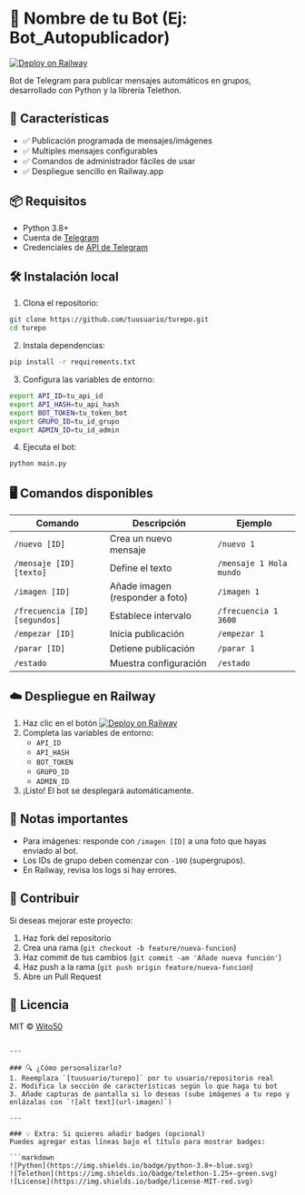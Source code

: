 
# 🤖 Nombre de tu Bot (Ej: Bot_Autopublicador)

[![Deploy on Railway](https://railway.app/button.svg)](https://railway.app/new/template?template=https://github.com/tuusuario/turepo&envs=API_ID,API_HASH,BOT_TOKEN,GRUPO_ID,ADMIN_ID)

Bot de Telegram para publicar mensajes automáticos en grupos, desarrollado con Python y la librería Telethon.

## 🚀 Características

- ✅ Publicación programada de mensajes/imágenes
- ✅ Multiples mensajes configurables
- ✅ Comandos de administrador fáciles de usar
- ✅ Despliegue sencillo en Railway.app

## 📦 Requisitos

- Python 3.8+
- Cuenta de [Telegram](https://telegram.org)
- Credenciales de [API de Telegram](https://my.telegram.org/auth)

## 🛠️ Instalación local

1. Clona el repositorio:
```bash
git clone https://github.com/tuusuario/turepo.git
cd turepo
```

2. Instala dependencias:
```bash
pip install -r requirements.txt
```

3. Configura las variables de entorno:
```bash
export API_ID=tu_api_id
export API_HASH=tu_api_hash
export BOT_TOKEN=tu_token_bot
export GRUPO_ID=tu_id_grupo
export ADMIN_ID=tu_id_admin
```

4. Ejecuta el bot:
```bash
python main.py
```

## 🖥️ Comandos disponibles

| Comando | Descripción | Ejemplo |
|---------|-------------|---------|
| `/nuevo [ID]` | Crea un nuevo mensaje | `/nuevo 1` |
| `/mensaje [ID] [texto]` | Define el texto | `/mensaje 1 Hola mundo` |
| `/imagen [ID]` | Añade imagen (responder a foto) | `/imagen 1` |
| `/frecuencia [ID] [segundos]` | Establece intervalo | `/frecuencia 1 3600` |
| `/empezar [ID]` | Inicia publicación | `/empezar 1` |
| `/parar [ID]` | Detiene publicación | `/parar 1` |
| `/estado` | Muestra configuración | `/estado` |

## ☁️ Despliegue en Railway

1. Haz clic en el botón [![Deploy on Railway](https://railway.app/button.svg)](https://railway.app/new/template?template=https://github.com/tuusuario/turepo&envs=API_ID,API_HASH,BOT_TOKEN,GRUPO_ID,ADMIN_ID)
2. Completa las variables de entorno:
   - `API_ID`
   - `API_HASH`
   - `BOT_TOKEN`
   - `GRUPO_ID`
   - `ADMIN_ID`
3. ¡Listo! El bot se desplegará automáticamente.

## 📝 Notas importantes

- Para imágenes: responde con `/imagen [ID]` a una foto que hayas enviado al bot.
- Los IDs de grupo deben comenzar con `-100` (supergrupos).
- En Railway, revisa los logs si hay errores.

## 🤝 Contribuir

Si deseas mejorar este proyecto:
1. Haz fork del repositorio
2. Crea una rama (`git checkout -b feature/nueva-funcion`)
3. Haz commit de tus cambios (`git commit -am 'Añade nueva función'`)
4. Haz push a la rama (`git push origin feature/nueva-funcion`)
5. Abre un Pull Request

## 📄 Licencia

MIT © [Wito50](https://github.com/Wito50)
```

---

### 🔍 ¿Cómo personalizarlo?
1. Reemplaza `[tuusuario/turepo]` por tu usuario/repositorio real
2. Modifica la sección de características según lo que haga tu bot
3. Añade capturas de pantalla si lo deseas (sube imágenes a tu repo y enlázalas con `![alt text](url-imagen)`)

---

### 💡 Extra: Si quieres añadir badges (opcional)
Puedes agregar estas líneas bajo el título para mostrar badges:

```markdown
![Python](https://img.shields.io/badge/python-3.8+-blue.svg)
![Telethon](https://img.shields.io/badge/telethon-1.25+-green.svg)
![License](https://img.shields.io/badge/license-MIT-red.svg)
```
